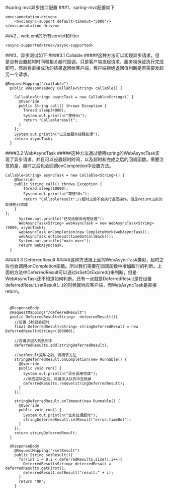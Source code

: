 #spring mvc异步接口配置
###1、spring-mvc配置如下
````
<mvc:annotation-driven>
    <mvc:async-support default-timeout="5000"/>
</mvc:annotation-driven>
````
###2、web.xml的所有servlet和filter
````
<async-supported>true</async-supported>
````
###3、异步测试如下
####3.1 Callable
#####这种方法可以实现异步请求，但是没有设置超时时间和相关超时回调。只是客户端发起请求，服务端保证执行完成即可，然后将直接成功的结果返回给客户端，客户端根绝返回值判断是否需要发起另一个请求。
````
@RequestMapping("/callable")
  public @ResponseBody Callable<String> callable() {

    Callable<String> asyncTask = new Callable<String>() {
      @Override
      public String call() throws Exception {
        Thread.sleep(4000);
        System.out.println("等待4s");
        return "Callableresult";
      }
    };
    System.out.println("已交给服务线程处理");
    return asyncTask;
  }
````
####3.2 WebAsyncTask
#####这种方法通过使用spring的WebAsyncTask实现了异步请求，并且可以设置超时时间，以及超时和完成之后的回调函数。需要注意的是，超时之后也会回调onCompletion中设置方法。
````
Callable<String> asyncTask = new Callable<String>() {
    @Override
    public String call() throws Exception {
        Thread.sleep(10000);
        System.out.println("等待10s");
        return "Callableresult";//超时之后不会执行返回操作，但是return之前的能够执行完成
    }
};
      System.out.println("已交给服务线程处理");
      WebAsyncTask<String> webAsyncTask = new WebAsyncTask<String>(5000, asyncTask);
      webAsyncTask.onCompletion(new CompleteWork(webAsyncTask));
      webAsyncTask.onTimeout(timeOutCallBack());
      System.out.println("main over");
      return webAsyncTask;
  }
````
####3.3 DeferredResult
#####这种方法跟上面的WebAsyncTask类似，超时之后也会调用onCompletion函数。所以我们需要在回调函数中增加超时的判断。上面的方法中DeferredResult可以通过isSetOrExpired()来判断，但是WebAsyncTask还不知道如何判断。还有一点就是DeferredResult是在设置deferredResult.setResult(…)的时候就响应客户端，而WebAsyncTask是直接return。
#####
````
  
  @ResponseBody
  @RequestMapping("/defeeredResult")
  public DeferredResult<String>  defeeredResult(){
    //设置 5秒就会超时
    final DeferredResult<String> stringDeferredResult = new DeferredResult<String>(100000);

    //将请求加入到队列中
    deferredResults.add(stringDeferredResult);

    //setResult完毕之后，调用该方法
    stringDeferredResult.onCompletion(new Runnable() {
      @Override
      public void run() {
        System.out.println("异步调用完成");
        //响应完毕之后，将请求从队列中去除掉
        deferredResults.remove(stringDeferredResult);
      }
    });

    stringDeferredResult.onTimeout(new Runnable() {
      @Override
      public void run() {
        System.out.println("业务处理超时");
        stringDeferredResult.setResult("error:timeOut");
      }
    });
    return stringDeferredResult;
  }
  
  @ResponseBody
    @RequestMapping("/setResult")
    public String setResult(){
      for(int i = 0;i < deferredResults.size();i++){
        DeferredResult<String> deferredResult = deferredResults.getFirst();
        deferredResult.setResult("result:" + i);
      }
      return "OK";
    }

````